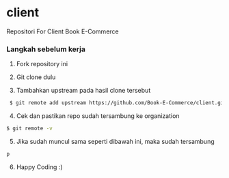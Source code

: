 # client
Repositori For Client Book E-Commerce

### Langkah sebelum kerja
1. Fork repository ini

2. Git clone dulu

3. Tambahkan upstream pada hasil clone tersebut

```sh
 $ git remote add upstream https://github.com/Book-E-Commerce/client.git
```

4. Cek dan pastikan repo sudah tersambung ke organization

```sh
$ git remote -v
```

5. Jika sudah muncul sama seperti dibawah ini, maka sudah tersambung

```sh
p
```

6. Happy Coding :)
